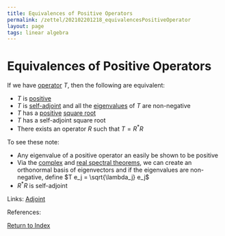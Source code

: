 ```yaml
---
title: Equivalences of Positive Operators
permalink: /zettel/202102201218_equivalencesPositiveOperator
layout: page
tags: linear algebra
---
```

# Equivalences of Positive Operators

If we have [operator](202102082104_operatorDefinition) $T$, then the following are equivalent:
- $T$ is [positive](202102201207_positiveOperatorDefinition)
- $T$ is [self-adjoint](202102162040_selfAdjointOperator) and all the [eigenvalues](202102120912_eigenvalueDefinition) of $T$ are non-negative
- $T$ has a [positive](202102201207_positiveOperatorDefinition) [square root](202102201216_squareRootOperator)
- $T$ has a self-adjoint square root
- There exists an operator $R$ such that $T = R^*R$

To see these note:
- Any eigenvalue of a positive operator an easily be shown to be positive
- Via the [complex](202102182045_complexSpectralTheorem) and [real spectral theorems](202102191218_realSpectralTheorem), we can create 
  an orthonormal basis of eigenvectors and if the eigenvalues are non-negative, define $T e_j = \sqrt{\lambda_j} e_j$
- $R^*R$ is self-adjoint
  
Links: [Adjoint](202102161843_adjointDefinition)

References: 

[Return to Index](index)